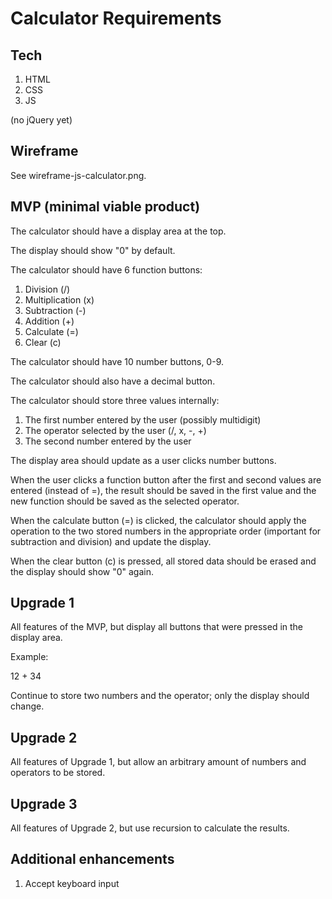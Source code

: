 # Calculator Requirements

## Tech

1. HTML
2. CSS
3. JS

(no jQuery yet)

## Wireframe

See wireframe-js-calculator.png.

## MVP (minimal viable product)

The calculator should have a display area at the top.

The display should show "0" by default.

The calculator should have 6 function buttons:
  1. Division (/)
  2. Multiplication (x)
  3. Subtraction (-)
  4. Addition (+)
  5. Calculate (=)
  6. Clear (c)

The calculator should have 10 number buttons, 0-9.

The calculator should also have a decimal button.

The calculator should store three values internally:
  1. The first number entered by the user (possibly multidigit)
  2. The operator selected by the user (/, x, -, +)
  3. The second number entered by the user

The display area should update as a user clicks number buttons.

When the user clicks a function button after the first and second
values are entered (instead of =), the result should be saved in
the first value and the new function should be saved as the
selected operator.

When the calculate button (=) is clicked, the calculator should
apply the operation to the two stored numbers in the appropriate
order (important for subtraction and division) and update the
display.

When the clear button (c) is pressed, all stored data should be
erased and the display should show "0" again.

## Upgrade 1

All features of the MVP, but display all buttons that were
pressed in the display area.

Example:

  12 + 34

Continue to store two numbers and the operator; only the display
should change.

## Upgrade 2

All features of Upgrade 1, but allow an arbitrary amount of
numbers and operators to be stored.

## Upgrade 3

All features of Upgrade 2, but use recursion to calculate the results.

## Additional enhancements

1. Accept keyboard input
